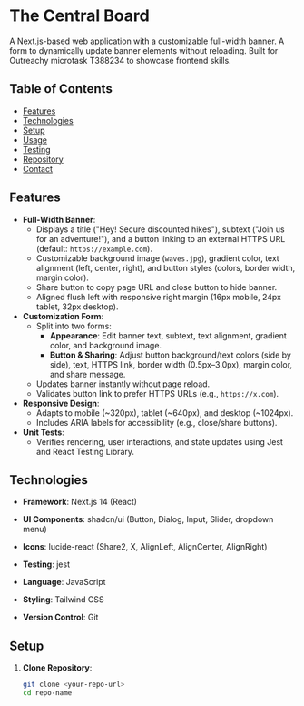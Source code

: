 # The Central Board

A Next.js-based web application with a customizable full-width banner. A form to dynamically update banner elements without reloading. Built for Outreachy microtask T388234 to showcase frontend skills.

## Table of Contents
- [Features](#features)
- [Technologies](#technologies)
- [Setup](#setup)
- [Usage](#usage)
- [Testing](#testing)
- [Repository](#repository)
- [Contact](#contact)

## Features
- **Full-Width Banner**:
  - Displays a title ("Hey! Secure discounted hikes"), subtext ("Join us for an adventure!"), and a button linking to an external HTTPS URL (default: `https://example.com`).
  - Customizable background image (`waves.jpg`), gradient color, text alignment (left, center, right), and button styles (colors, border width, margin color).
  - Share button to copy page URL and close button to hide banner.
  - Aligned flush left with responsive right margin (16px mobile, 24px tablet, 32px desktop).
- **Customization Form**:
  - Split into two forms:
    - **Appearance**: Edit banner text, subtext, text alignment, gradient color, and background image.
    - **Button & Sharing**: Adjust button background/text colors (side by side), text, HTTPS link, border width (0.5px–3.0px), margin color, and share message.
  - Updates banner instantly without page reload.
  - Validates button link to prefer HTTPS URLs (e.g., `https://x.com`).
- **Responsive Design**:
  - Adapts to mobile (~320px), tablet (~640px), and desktop (~1024px).
  - Includes ARIA labels for accessibility (e.g., close/share buttons).
- **Unit Tests**:
  - Verifies rendering, user interactions, and state updates using Jest and React Testing Library.

## Technologies
- **Framework**: Next.js 14 (React)
- **UI Components**: shadcn/ui (Button, Dialog, Input, Slider, dropdown menu)
- **Icons**: lucide-react (Share2, X, AlignLeft, AlignCenter, AlignRight)
- **Testing**: jest


- **Language**: JavaScript
- **Styling**: Tailwind CSS
- **Version Control**: Git

## Setup
1. **Clone Repository**:
   ```bash
   git clone <your-repo-url>
   cd repo-name
